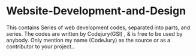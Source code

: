 # Website-Development-and-Design
This contains Series of web development codes, separated into parts, and series. The codes are written by Codejury(GSI) , &amp; is free to be used by anybody. Only mention my name (CodeJury) as the source or as a contributor to your project..
